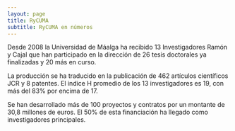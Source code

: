 ```yaml
---
layout: page
title: RyCUMA
subtitle: RyCUMA en números
---
```

Desde 2008 la Universidad de Máalga ha recibido 13 Investigadores Ramón y Cajal que han participado en la dirección de 26 tesis doctorales ya finalizadas y 20 más en curso.  
  
La producción se ha traducido en la publicación de 462 artículos científicos JCR y 8 patentes. El indice H promedio de los 13 investigadores es 19, con más del 83% por encima de 17.  
  
Se han desarrollado más de 100 proyectos y contratos por un montante de 30,8 millones de euros. El 50% de esta financiación ha llegado como investigadores principales.
